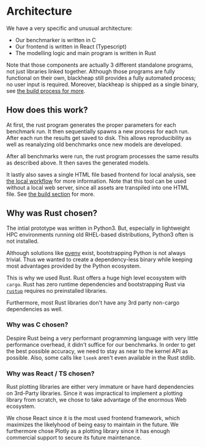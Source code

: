 # Architecture

We have a very specific and unusual architecture:

- Our benchmarker is written in C
- Our frontend is written in React (Typescript)
- The modelling logic and main program is written in Rust

Note that those components are actually 3 different standalone programs, not just libraries linked together. Although those programs are fully functional on their own, blackheap still provides a fully automated process; no user input is required. Moreover, blackheap is shipped as a single binary, see [the build process for more](./FAQ/BuildProcess.md).

## How does this work?

At first, the rust program generates the proper parameters for each benchmark run. It then sequentially spawns a new process for each run. After each run the results get saved to disk. This allows reproducibility as well as reanalyzing old benchmarks once new models are developed.

After all benchmarks were run, the rust program processes the same results as described above. It then saves the generated models.

It lastly also saves a single HTML file based frontend for local analysis, see [the local workflow](./SingleNode.md) for more information. Note that this tool can be used without a local web server, since all assets are transpiled into one HTML file. See [the build section](./FAQ/BuildProcess.md) for more.

## Why was Rust chosen?
The intial prototype was written in Python3. But, especially in lightweight HPC environments running old RHEL-based distributions, Python3 often is not installed.

Although solutions like [pyenv](https://github.com/pyenv/pyenv) exist, bootstrapping Python is not always trivial. Thus we wanted to create a dependency-less binary while keeping most advantages provided by the Python ecosystem.

This is why we used Rust. Rust offers a huge high level ecosystem with `cargo`. Rust has zero runtime dependencies and bootstrapping Rust via [`rustup`](https://rustup.rs/) requires no preinstalled libraries.

Furthermore, most Rust libraries don't have any 3rd party non-cargo dependencies as well.

### Why was C chosen?

Despire Rust being a very performant programming language with very little performance overhead, it didn't suffice for our benchmarks. In order to get the best possible accuracy, we need to stay as near to the kernel API as possible. Also, some calls like `lseek` aren't even available in the Rust stdlib.

### Why was React / TS chosen?

Rust plotting libraries are either very immature or have hard dependencies on 3rd-Party libraries. Since it was impractical to implement a plotting library from scratch, we chose to take advantage of the enormous Web ecosystem.

We chose React since it is the most used frontend framework, which maximizes the likelyhood of being easy to maintain in the future. We furthermore chose Plotly as a plotting library since it has enough commercial support to secure its future maintenance.
